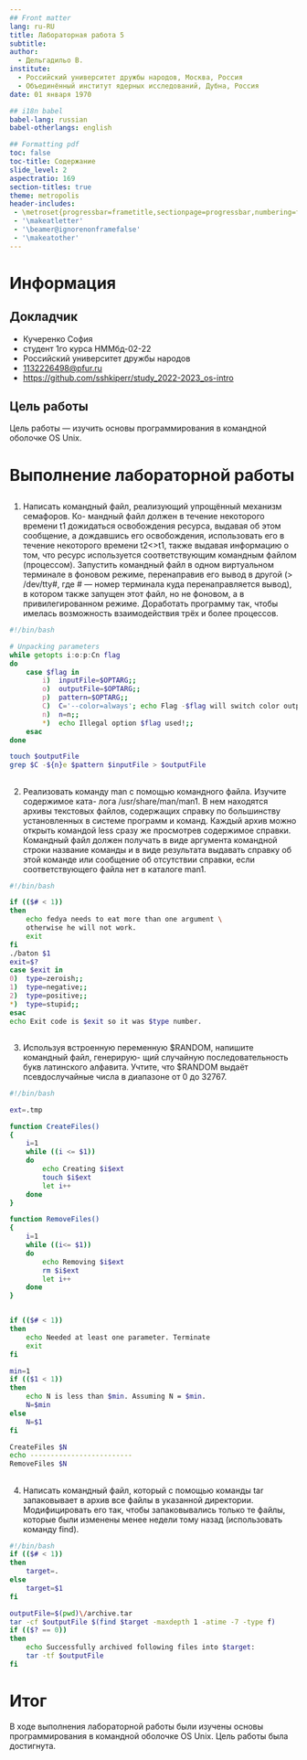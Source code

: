 ```yaml
---
## Front matter
lang: ru-RU
title: Лабораторная работа 5
subtitle: 
author:
  - Дельгадильо В.
institute:
  - Российский университет дружбы народов, Москва, Россия
  - Объединённый институт ядерных исследований, Дубна, Россия
date: 01 января 1970

## i18n babel
babel-lang: russian
babel-otherlangs: english

## Formatting pdf
toc: false
toc-title: Содержание
slide_level: 2
aspectratio: 169
section-titles: true
theme: metropolis
header-includes:
 - \metroset{progressbar=frametitle,sectionpage=progressbar,numbering=fraction}
 - '\makeatletter'
 - '\beamer@ignorenonframefalse'
 - '\makeatother'
---
```


# Информация

## Докладчик


  * Кучеренко София
  * студент 1го курса НММбд-02-22
  * Российский университет дружбы народов
  * [1132226498@pfur.ru](mailto:1132226498@pfur.ru)
  * <https://github.com/sshkiperr/study_2022-2023_os-intro>



## Цель работы

Цель работы — изучить основы программирования в командной оболочке OS Unix.

# Выполнение лабораторной работы


## 

1. Написать командный файл, реализующий упрощённый механизм семафоров. Ко-
мандный файл должен в течение некоторого времени t1 дожидаться освобождения
ресурса, выдавая об этом сообщение, а дождавшись его освобождения, использовать
его в течение некоторого времени t2<>t1, также выдавая информацию о том, что
ресурс используется соответствующим командным файлом (процессом). Запустить
командный файл в одном виртуальном терминале в фоновом режиме, перенаправив
его вывод в другой (> /dev/tty#, где # — номер терминала куда перенаправляется
вывод), в котором также запущен этот файл, но не фоновом, а в привилегированном
режиме. Доработать программу так, чтобы имелась возможность взаимодействия трёх
и более процессов.

``` bash
#!/bin/bash

# Unpacking parameters
while getopts i:o:p:Cn flag
do
    case $flag in
        i)  inputFile=$OPTARG;;
        o)  outputFile=$OPTARG;;
        p)  pattern=$OPTARG;;
        C)  C='--color=always'; echo Flag -$flag will switch color output on;;
        n)  n=n;;
        *)  echo Illegal option $flag used!;;
    esac
done

touch $outputFile
grep $C -${n}e $pattern $inputFile > $outputFile
```

##

2. Реализовать команду man с помощью командного файла. Изучите содержимое ката-
лога /usr/share/man/man1. В нем находятся архивы текстовых файлов, содержащих
справку по большинству установленных в системе программ и команд. Каждый архив
можно открыть командой less сразу же просмотрев содержимое справки. Командный
файл должен получать в виде аргумента командной строки название команды и в виде
результата выдавать справку об этой команде или сообщение об отсутствии справки,
если соответствующего файла нет в каталоге man1.

``` bash
#!/bin/bash

if (($# < 1))
then
    echo fedya needs to eat more than one argument \
    otherwise he will not work.
    exit
fi
./baton $1
exit=$?
case $exit in
0)  type=zeroish;;
1)  type=negative;;
2)  type=positive;;
*)  type=stupid;;
esac
echo Exit code is $exit so it was $type number.
```

##

3. Используя встроенную переменную $RANDOM, напишите командный файл, генерирую-
щий случайную последовательность букв латинского алфавита. Учтите, что $RANDOM
выдаёт псевдослучайные числа в диапазоне от 0 до 32767.

``` bash
#!/bin/bash

ext=.tmp

function CreateFiles()
{
    i=1
    while ((i <= $1))
    do
        echo Creating $i$ext
        touch $i$ext
        let i++
    done
}

function RemoveFiles()
{
    i=1
    while ((i<= $1))
    do
        echo Removing $i$ext
        rm $i$ext
        let i++
    done
}


if (($# < 1))
then
    echo Needed at least one parameter. Terminate
    exit
fi

min=1
if (($1 < 1))
then
    echo N is less than $min. Assuming N = $min.
    N=$min
else
    N=$1
fi

CreateFiles $N
echo -------------------------
RemoveFiles $N
```

##

4. Написать командный файл, который с помощью команды tar запаковывает в архив все файлы в указанной директории. Модифицировать его так, чтобы запаковывались только те файлы, которые были изменены менее недели тому назад (использовать
команду find).

``` bash
#!/bin/bash
if (($# < 1))
then
    target=.
else
    target=$1
fi

outputFile=$(pwd)\/archive.tar
tar -cf $outputFile $(find $target -maxdepth 1 -atime -7 -type f)
if (($? == 0))
then
    echo Successfully archived following files into $target:
    tar -tf $outputFile
fi
```
# Итог

В ходе выполнения лабораторной работы были изучены основы программирования в командной оболочке OS Unix. Цель работы была достигнута.
